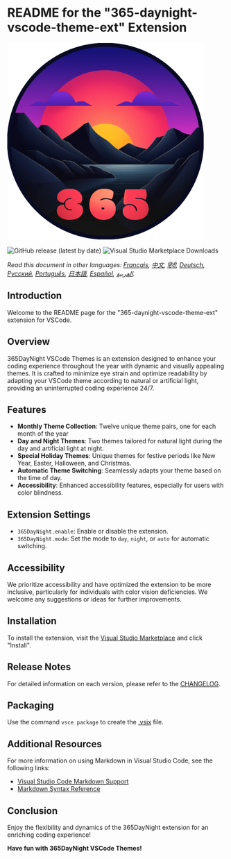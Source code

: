 # README for the "365-daynight-vscode-theme-ext" Extension

![365DayNight VSCode Themes](https://github.com/mickaellherminez/365-daynight-vscode-theme-ext/blob/main/assets/logo-web.png?raw=true)

![GitHub release (latest by date)](https://img.shields.io/github/v/release/mickaellherminez/365-daynight-vscode-theme-ext?nocache?)
![Visual Studio Marketplace Downloads](https://img.shields.io/visual-studio-marketplace/d/mickaellherminez.365-daynight-vscode-theme-ext)

*Read this document in other languages: [Français](docs/README_fr.md), [中文](docs/README_zh.md), [हिंदी](docs/README_hi.md), [Deutsch](docs/README_de.md), [Русский](docs/README_ru.md), [Português](docs/README_pt.md), [日本語](docs/README_ja.md), [Español](docs/README_es.md), [العربية](docs/README_ar.md).*

## Introduction

Welcome to the README page for the "365-daynight-vscode-theme-ext" extension for VSCode.

## Overview

365DayNight VSCode Themes is an extension designed to enhance your coding experience throughout the year with dynamic and visually appealing themes. It is crafted to minimize eye strain and optimize readability by adapting your VSCode theme according to natural or artificial light, providing an uninterrupted coding experience 24/7.

## Features

- **Monthly Theme Collection**: Twelve unique theme pairs, one for each month of the year
- **Day and Night Themes**: Two themes tailored for natural light during the day and artificial light at night.
- **Special Holiday Themes**: Unique themes for festive periods like New Year, Easter, Halloween, and Christmas.
- **Automatic Theme Switching**: Seamlessly adapts your theme based on the time of day.
- **Accessibility**: Enhanced accessibility features, especially for users with color blindness.

## Extension Settings

- `365DayNight.enable`: Enable or disable the extension.
- `365DayNight.mode`: Set the mode to `day`, `night`, or `auto` for automatic switching.

## Accessibility

We prioritize accessibility and have optimized the extension to be more inclusive, particularly for individuals with color vision deficiencies. We welcome any suggestions or ideas for further improvements.

## Installation

To install the extension, visit the [Visual Studio Marketplace](https://marketplace.visualstudio.com/items?itemName=mickaellherminez.365-daynight-vscode-theme-ext) and click "Install".

## Release Notes

For detailed information on each version, please refer to the [CHANGELOG](CHANGELOG.md).

## Packaging

Use the command `vsce package` to create the [.vsix](https://learn.microsoft.com/fr-fr/visualstudio/extensibility/walkthrough-publishing-a-visual-studio-extension-via-command-line?view=vs-2022) file.

## Additional Resources

For more information on using Markdown in Visual Studio Code, see the following links:

- [Visual Studio Code Markdown Support](http://code.visualstudio.com/docs/languages/markdown)
- [Markdown Syntax Reference](https://help.github.com/articles/markdown-basics/)

## Conclusion

Enjoy the flexibility and dynamics of the 365DayNight extension for an enriching coding experience!

**Have fun with 365DayNight VSCode Themes!**
